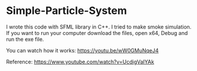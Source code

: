 # Simple-Particle-System

I wrote this code with SFML library in C++. I tried to make smoke simulation. If you want to run your computer download the files, open x64, Debug and run the exe file.

You can watch how it works: 
https://youtu.be/wW0GMuNqeJ4

Reference:
https://www.youtube.com/watch?v=UcdigVaIYAk
